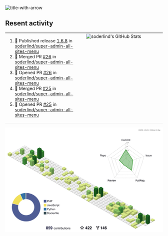 
![title-with-arrow](https://github.com/soderlind/soderlind/assets/1649452/0f685042-97c3-46ba-b290-804d07f05370)



## Resent activity

<table width="100%" border="0"><tr><td width="49%">

<!--START_SECTION:activity-->
1. 🚀 Published release [1.6.8](https://github.com/soderlind/super-admin-all-sites-menu/releases/tag/1.6.8) in [soderlind/super-admin-all-sites-menu](https://github.com/soderlind/super-admin-all-sites-menu)
2. 🎉 Merged PR [#26](https://github.com/soderlind/super-admin-all-sites-menu/pull/26) in [soderlind/super-admin-all-sites-menu](https://github.com/soderlind/super-admin-all-sites-menu)
3. 💪 Opened PR [#26](https://github.com/soderlind/super-admin-all-sites-menu/pull/26) in [soderlind/super-admin-all-sites-menu](https://github.com/soderlind/super-admin-all-sites-menu)
4. 🎉 Merged PR [#25](https://github.com/soderlind/super-admin-all-sites-menu/pull/25) in [soderlind/super-admin-all-sites-menu](https://github.com/soderlind/super-admin-all-sites-menu)
5. 💪 Opened PR [#25](https://github.com/soderlind/super-admin-all-sites-menu/pull/25) in [soderlind/super-admin-all-sites-menu](https://github.com/soderlind/super-admin-all-sites-menu)
<!--END_SECTION:activity-->
  </td>
<td width="49%" valign="top">
     <img  alt="soderlind's GitHub Stats" src="https://awesome-github-stats.azurewebsites.net/user-stats/soderlind?cardType=octocat&theme=github&preferLogin=false&Title=FFFFFF&Border=FFFFFF" />
</td></tr></table>


![](./profile-3d-contrib/profile-green-animate.svg)


